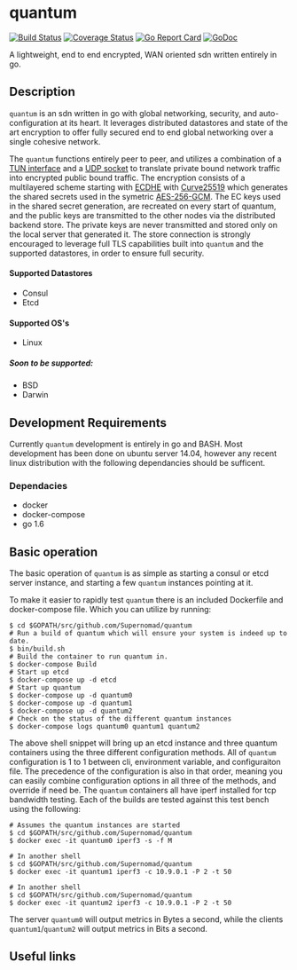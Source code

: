 # quantum
[![Build Status](https://travis-ci.org/Supernomad/quantum.svg?branch=develop)](https://travis-ci.org/Supernomad/quantum) [![Coverage Status](https://coveralls.io/repos/github/Supernomad/quantum/badge.svg?branch=develop)](https://coveralls.io/github/Supernomad/quantum?branch=develop) [![Go Report Card](https://goreportcard.com/badge/github.com/Supernomad/quantum)](https://goreportcard.com/report/github.com/Supernomad/quantum) [![GoDoc](https://godoc.org/github.com/Supernomad/quantum?status.png)](https://godoc.org/github.com/Supernomad/quantum)

A lightweight, end to end encrypted, WAN oriented sdn written entirely in go.

## Description
`quantum` is an sdn written in go with global networking, security, and auto-configuration at its heart. It leverages distributed datastores and state of the art encryption to offer fully secured end to end global networking over a single cohesive network.

The `quantum` functions entirely peer to peer, and utilizes a combination of a [TUN interface](https://www.kernel.org/doc/Documentation/networking/tuntap.txt) and a [UDP socket](http://www.cs.dartmouth.edu/~campbell/cs60/socketprogramming.html) to translate private bound network traffic into encrypted public bound traffic. The encryption consists of a multilayered scheme starting with [ECDHE](https://en.wikipedia.org/wiki/Elliptic_curve_Diffie%E2%80%93Hellman) with [Curve25519](https://en.wikipedia.org/wiki/Curve25519) which generates the shared secrets used in the symetric [AES-256-GCM](http://crypto.stackexchange.com/questions/17999/aes256-gcm-can-someone-explain-how-to-use-it-securely-ruby). The EC keys used in the shared secret generation, are recreated on every start of quantum, and the public keys are transmitted to the other nodes via the distributed backend store. The private keys are never transmitted and stored only on the local server that generated it. The store connection is strongly encouraged to leverage full TLS capabilities built into `quantum` and the supported datastores, in order to ensure full security.

#### Supported Datastores
- Consul
- Etcd

#### Supported OS's
- Linux

##### Soon to be supported:
- BSD
- Darwin

## Development Requirements
Currently `quantum` development is entirely in go and BASH. Most development has been done on ubuntu server 14.04, however any recent linux distribution with the following dependancies should be sufficent.

### Dependacies
- docker
- docker-compose
- go 1.6

## Basic operation
The basic operation of `quantum` is as simple as starting a consul or etcd server instance, and starting a few `quantum` instances pointing at it.

To make it easier to rapidly test `quantum` there is an included Dockerfile and docker-compose file. Which you can utilize by running:

``` shell
$ cd $GOPATH/src/github.com/Supernomad/quantum
# Run a build of quantum which will ensure your system is indeed up to date.
$ bin/build.sh
# Build the container to run quantum in.
$ docker-compose Build
# Start up etcd
$ docker-compose up -d etcd
# Start up quantum
$ docker-compose up -d quantum0
$ docker-compose up -d quantum1
$ docker-compose up -d quantum2
# Check on the status of the different quantum instances
$ docker-compose logs quantum0 quantum1 quantum2
```

The above shell snippet will bring up an etcd instance and three quantum containers using the three different configuration methods. All of `quantum` configuration is 1 to 1 between cli, environment variable, and configuraiton file. The precedence of the configuration is also in that order, meaning you can easily combine configuration options in all three of the methods, and override if need be. The `quantum` containers all have iperf installed for tcp bandwidth testing. Each of the builds are tested against this test bench using the following:

``` shell
# Assumes the quantum instances are started
$ cd $GOPATH/src/github.com/Supernomad/quantum
$ docker exec -it quantum0 iperf3 -s -f M

# In another shell
$ cd $GOPATH/src/github.com/Supernomad/quantum
$ docker exec -it quantum1 iperf3 -c 10.9.0.1 -P 2 -t 50

# In another shell
$ cd $GOPATH/src/github.com/Supernomad/quantum
$ docker exec -it quantum2 iperf3 -c 10.9.0.1 -P 2 -t 50
```

The server `quantum0` will output metrics in Bytes a second, while the clients `quantum1`/`quantum2` will output metrics in Bits a second.

## Useful links
